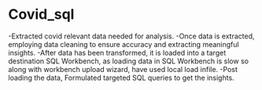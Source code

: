 # Covid_sql

-Extracted covid relevant data needed for analysis.
-Once data is extracted, employing data cleaning to ensure accuracy and extracting meaningful insights.
-After data has been transformed, it is loaded into a target destination SQL Workbench, as loading data in SQL Workbench is slow so along with workbench upload wizard, have used local load infile.
-Post loading the data, Formulated targeted SQL queries to get the insights.
